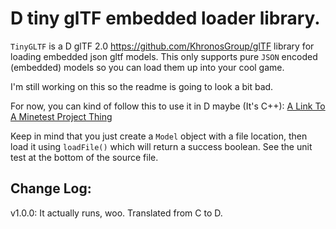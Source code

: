 # D tiny glTF embedded loader library.

`TinyGLTF` is a D glTF 2.0 https://github.com/KhronosGroup/glTF library for loading embedded json gltf models. This only supports pure ``JSON`` encoded (embedded) models so you can load them up into your cool game.

I'm still working on this so the readme is going to look a bit bad.

For now, you can kind of follow this to use it in D maybe (It's C++):
[A Link To A Minetest Project Thing](https://github.com/jordan4ibanez/irrlicht/blob/feat/gltf-loader/source/Irrlicht/CGLTFMeshFileLoader.cpp#L715)



Keep in mind that you just create a ``Model`` object with a file location, then load it using ``loadFile()`` which will return a success boolean. See the unit test at the bottom of the source file.

## Change Log: 

v1.0.0: It actually runs, woo. Translated from C to D.